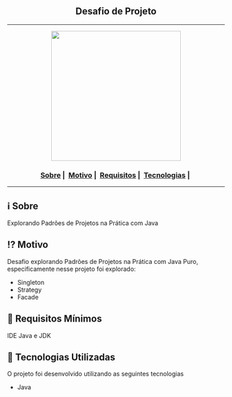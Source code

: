 <h2 align="center">Desafio de Projeto</h2>

___


<p align="center">
  <img src="https://readme-maker.herokuapp.com/uploads/32bd0aac882f9941-ifbtc.jpg" width="300" heigth="300">
</p>


<h3 align="center">
  <a href="#information_source-sobre">Sobre</a>&nbsp;|&nbsp;
  <a href="#interrobang-motivo">Motivo</a>&nbsp;|&nbsp;
  <a href="#seedling-requisitos-mínimos">Requisitos</a>&nbsp;|&nbsp;
  <a href="#rocket-tecnologias-utilizadas">Tecnologias</a>&nbsp;|&nbsp;
</h3>

___


## :information_source: Sobre

Explorando Padrões de Projetos na Prática com Java

## :interrobang: Motivo

Desafio explorando Padrões de Projetos na Prática com Java Puro, especificamente nesse projeto foi explorado:

- Singleton
- Strategy
- Facade

## :seedling: Requisitos Mínimos

IDE Java e JDK 

## :rocket: Tecnologias Utilizadas 

O projeto foi desenvolvido utilizando as seguintes tecnologias

- Java

